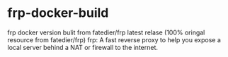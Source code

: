 # frp-docker-build
frp docker version bulit from fatedier/frp latest relase (100% oringal resource from fatedier/frp)
frp: A fast reverse proxy to help you expose a local server behind a NAT or firewall to the internet.

